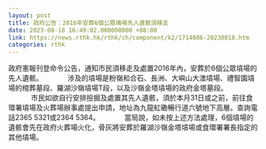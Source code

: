 ```yaml
---
layout: post
title: 政府公告：2016年安葬6個公眾墳場先人遺骸須移走
date: 2023-08-18 16:49:02.000000000 +08:00
link: https://news.rthk.hk/rthk/ch/component/k2/1714086-20230818.htm
categories: rthk
---
```


政府憲報刊登命令公告，通知市民須移走及處置2016年內，安葬於6個公眾墳場的先人遺骸。
　　　
涉及的墳場是粉嶺和合石、長洲、大嶼山大澳墳場、禮智園墳場的棺葬墓段、羅湖沙嶺墳場T段，以及沙嶺金塔墳場的政府金塔墓段。
　　　
市民如欲自行安排撿掘及處置其先人遺骸，須於本月31日或之前，前往食環署墳場及火葬場辦事處提出申請，地址為九龍紅磡暢行道六號地下高層。查詢電話2365 5321或2364 5364。
　　　
當局說，如未按上述方法處理，6個墳場的遺骸會先在政府火葬場火化，骨灰將安葬於羅湖沙嶺金塔墳場或食環署署長指定的其他墳場。
